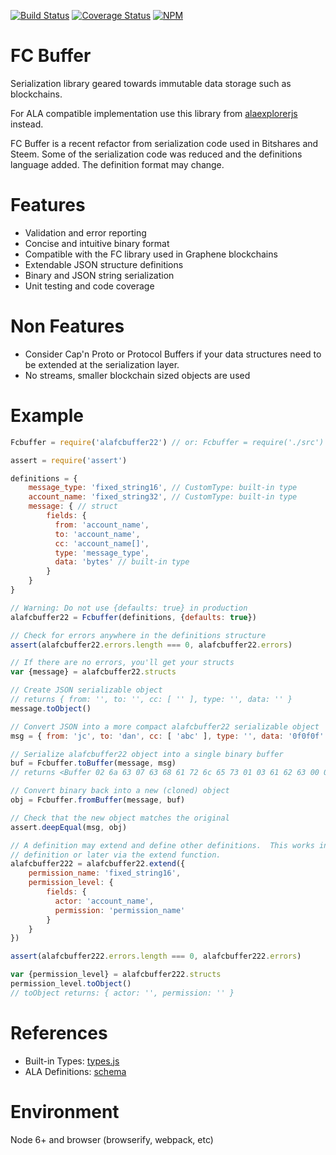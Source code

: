 [![Build Status](https://travis-ci.org/ALADIN-Network/alaexplorerjs-alafcbuffer22.svg?branch=master)](https://travis-ci.org/ALADIN-Network/alaexplorerjs-alafcbuffer22)
[![Coverage Status](https://coveralls.io/repos/github/ALADIN-Network/alaexplorerjs-alafcbuffer22/badge.svg?branch=master)](https://coveralls.io/github/ALADIN-Network/alaexplorerjs-alafcbuffer22?branch=master)
[![NPM](https://img.shields.io/npm/v/alafcbuffer22.svg)](https://www.npmjs.org/package/alafcbuffer22)

# FC Buffer

Serialization library geared towards immutable data storage such as blockchains.

For ALA compatible implementation use this library from [alaexplorerjs](https://github.com/ALADIN-Network/alaexplorerjs) instead.

FC Buffer is a recent refactor from serialization code used in Bitshares and
Steem.  Some of the serialization code was reduced and the definitions language
added.  The definition format may change.

# Features

- Validation and error reporting
- Concise and intuitive binary format
- Compatible with the FC library used in Graphene blockchains
- Extendable JSON structure definitions
- Binary and JSON string serialization
- Unit testing and code coverage

# Non Features

- Consider Cap'n Proto or Protocol Buffers if your data structures need to
  be extended at the serialization layer.
- No streams, smaller blockchain sized objects are used

# Example

```javascript
Fcbuffer = require('alafcbuffer22') // or: Fcbuffer = require('./src')

assert = require('assert')

definitions = {
    message_type: 'fixed_string16', // CustomType: built-in type
    account_name: 'fixed_string32', // CustomType: built-in type
    message: { // struct
        fields: {
          from: 'account_name',
          to: 'account_name',
          cc: 'account_name[]',
          type: 'message_type',
          data: 'bytes' // built-in type
        }
    }
}

// Warning: Do not use {defaults: true} in production
alafcbuffer22 = Fcbuffer(definitions, {defaults: true})

// Check for errors anywhere in the definitions structure
assert(alafcbuffer22.errors.length === 0, alafcbuffer22.errors)

// If there are no errors, you'll get your structs
var {message} = alafcbuffer22.structs

// Create JSON serializable object
// returns { from: '', to: '', cc: [ '' ], type: '', data: '' }
message.toObject()

// Convert JSON into a more compact alafcbuffer22 serializable object
msg = { from: 'jc', to: 'dan', cc: [ 'abc' ], type: '', data: '0f0f0f' }

// Serialize alafcbuffer22 object into a single binary buffer
buf = Fcbuffer.toBuffer(message, msg)
// returns <Buffer 02 6a 63 07 63 68 61 72 6c 65 73 01 03 61 62 63 00 03 0f 0f 0f>

// Convert binary back into a new (cloned) object
obj = Fcbuffer.fromBuffer(message, buf)

// Check that the new object matches the original
assert.deepEqual(msg, obj)

// A definition may extend and define other definitions.  This works in the initial
// definition or later via the extend function.
alafcbuffer222 = alafcbuffer22.extend({
    permission_name: 'fixed_string16',
    permission_level: {
        fields: {
          actor: 'account_name',
          permission: 'permission_name'
        }
    }
})

assert(alafcbuffer222.errors.length === 0, alafcbuffer222.errors)

var {permission_level} = alafcbuffer222.structs
permission_level.toObject()
// toObject returns: { actor: '', permission: '' }

```

# References

- Built-in Types: [types.js](./src/types.js)
- ALA Definitions: [schema](https://github.com/ALADIN-Network/alaexplorerjs-json/blob/master/schema)

# Environment

Node 6+ and browser (browserify, webpack, etc)

